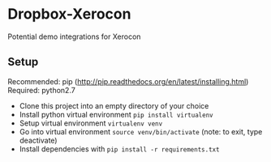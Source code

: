 # Dropbox-Xerocon
Potential demo integrations for Xerocon

Setup
-----
Recommended: pip (http://pip.readthedocs.org/en/latest/installing.html)
Required: python2.7

- Clone this project into an empty directory of your choice
- Install python virtual environment `pip install virtualenv`
- Setup virtual environment `virtualenv venv`
- Go into virtual environment `source venv/bin/activate` (note: to exit, type deactivate)
- Install dependencies with `pip install -r requirements.txt`